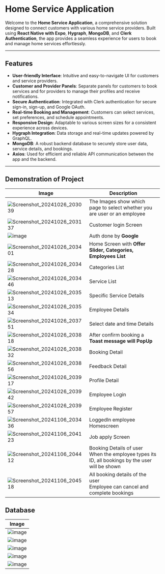 # Home Service Application

Welcome to the **Home Service Application**, a comprehensive solution designed to connect customers with various home service providers. Built using **React Native with Expo**, **Hygraph**, **MongoDB**, and **Clerk Authentication**, the app provides a seamless experience for users to book and manage home services effortlessly.

---

## Features

- **User-friendly Interface**: Intuitive and easy-to-navigate UI for customers and service providers.
- **Customer and Provider Panels**: Separate panels for customers to book services and for providers to manage their profiles and receive notifications.
- **Secure Authentication**: Integrated with Clerk authentication for secure sign-in, sign-up, and Google OAuth.
- **Real-time Booking and Management**: Customers can select services, set preferences, and schedule appointments.
- **Responsive Design**: Adaptable to various screen sizes for a consistent experience across devices.
- **Hygraph Integration**: Data storage and real-time updates powered by GraphQL.
- **MongoDB**: A robust backend database to securely store user data, service details, and bookings.
- **Axios**: Used for efficient and reliable API communication between the app and the backend.

---

## Demonstration of Project

| Image                                                                                                          | Description                                                                                       |
| -------------------------------------------------------------------------------------------------------------- | ------------------------------------------------------------------------------------------------- |
| ![Screenshot_20241026_203039](https://github.com/user-attachments/assets/15496770-84aa-446b-9c00-8363681225ff) | The Images show which page to select whether you are user or an employee                          |
| ![Screenshot_20241026_203137](https://github.com/user-attachments/assets/e95ad838-bb84-45cd-9e23-a73b8987a976) | Customer login Screen                                                                             |
| ![image](https://github.com/user-attachments/assets/dbfbf901-feb8-472d-aba0-40bef1bfc5ea)                      | Auth done by **Google**                                                                           |
| ![Screenshot_20241026_203401](https://github.com/user-attachments/assets/326337f3-1c41-4925-a295-b5716f7346f6) | Home Screen with **Offer Slider, Categories, Employees List**                                     |
| ![Screenshot_20241026_203428](https://github.com/user-attachments/assets/73bf3b80-c5c3-45cf-972b-181dab79a3b4) | Categories List                                                                                   |
| ![Screenshot_20241026_203446](https://github.com/user-attachments/assets/bff131da-506f-4b3d-b3b8-798427ba73e2) | Service List                                                                                      |
| ![Screenshot_20241026_203513](https://github.com/user-attachments/assets/2fc6b32f-9daa-4530-aad5-1ae95f2fb5e7) | Specific Service Details                                                                          |
| ![Screenshot_20241026_203534](https://github.com/user-attachments/assets/02c50f0f-304b-4005-86d5-c8c13082a4bd) | Employee Details                                                                                  |
| ![Screenshot_20241026_203751](https://github.com/user-attachments/assets/1332ff01-22c0-40d8-ab88-42268b3fcfff) | Select date and time Details                                                                      |
| ![Screenshot_20241026_203818](https://github.com/user-attachments/assets/efad58c4-131f-4a52-b7ac-ab4d64ea4ba5) | After confirm booking a **Toast message will PopUp**                                              |
| ![Screenshot_20241026_203832](https://github.com/user-attachments/assets/dc66dc83-0359-444e-a249-94ed42fe1761) | Booking Detail                                                                                    |
| ![Screenshot_20241026_203856](https://github.com/user-attachments/assets/e058cac4-34cb-4eed-be73-876aa7f0d761) | Feedback Detail                                                                                   |
| ![Screenshot_20241026_203917](https://github.com/user-attachments/assets/333dfbc3-c577-4984-8849-882f23eb78aa) | Profile Detail                                                                                    |
| ![Screenshot_20241026_203942](https://github.com/user-attachments/assets/59174307-13f2-44fc-a24c-381638fd5e53) | Employee Login                                                                                    |
| ![Screenshot_20241026_203957](https://github.com/user-attachments/assets/49ea41a4-3583-439c-aa33-83ea2833ec12) | Employee Register                                                                                 |
| ![Screenshot_20241106_203436](https://github.com/user-attachments/assets/2bb0b058-3147-4670-917a-9f07eb2863b4) | LoggedIn employee Homescreen                                                                      |
| ![Screenshot_20241106_204123](https://github.com/user-attachments/assets/3ca55fa0-a652-459f-9f12-251de6d50d5f) | Job apply Screen                                                                                  |
| ![Screenshot_20241106_204412](https://github.com/user-attachments/assets/9d21e825-e662-443b-a7b7-25153c27a7a6) | Booking Details of user<br>When the employee types its ID, all bookings by the user will be shown |
| ![Screenshot_20241106_204518](https://github.com/user-attachments/assets/a590d12f-1301-4cf2-8b88-3273ba5aa807) | All booking details of the user<br>Employee can cancel and complete bookings                      |

## Database

| Image                                                                                     |
| ----------------------------------------------------------------------------------------- |
| ![image](https://github.com/user-attachments/assets/084abaf8-dd4a-4326-a608-53948ddc7995) |
| ![image](https://github.com/user-attachments/assets/7dc2ebb5-f4d8-4056-8922-c6862df96f03) |
| ![image](https://github.com/user-attachments/assets/d091751d-dca1-456b-bdd0-16ab05fef558) |
| ![image](https://github.com/user-attachments/assets/fb66116e-58f5-4626-b711-044b230bbffc) |
| ![image](https://github.com/user-attachments/assets/1681726b-3eac-45c5-bde3-d68dc7babf83) |
